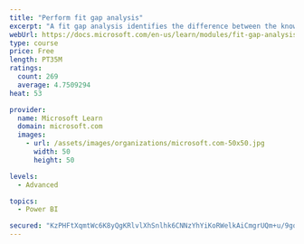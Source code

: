 ```yaml
---
title: "Perform fit gap analysis"
excerpt: "A fit gap analysis identifies the difference between the known requirements and the proposed or current solution. This module covers performing a fit gap analysis."
webUrl: https://docs.microsoft.com/en-us/learn/modules/fit-gap-analysis/
type: course
price: Free
length: PT35M
ratings:
  count: 269
  average: 4.7509294
heat: 53

provider:
  name: Microsoft Learn
  domain: microsoft.com
  images:
    - url: /assets/images/organizations/microsoft.com-50x50.jpg
      width: 50
      height: 50

levels:
  - Advanced

topics:
  - Power BI

secured: "KzPHFtXqmtWc6K8yQgKRlvlXhSnlhk6CNNzYhYiKoRWelkAiCmgrUQm+u/9gqnFa/iOzjtrdkpCEOi1oinnKv71qR9XLZuWeez7iYPTW9Hl9P3pwNzHYZKTBZttuVrk+aA28KGgHIhhstnyVrgdJg2ebEuTSptCUcHninefjyi4rX47/Z4RTSuTohqkCTZanZZpI2cEKMV2lvVu/YrSaUG+bJfF2Yug1B6zJakClIa3Q0ryOBPRlXEuafnWNmMOZchchiXCk+BbgRe4zPXQXroShE/WqSv910TXiLNB+Oq05qYsV0P8vWXG/wsVodMQanwHNVlt15gSPdP9VQr7jBnkD+QieINivBZbnmzyWIv2JU1Ipb2Rp6UTOj6sOaDkE6OdiC4ZgVoezNZAg3eP9XQ==;NauFJ0aaIPEQ567Ra1aLeQ=="
---
```


